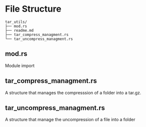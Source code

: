 # File Structure

```
tar_utils/
├── mod.rs
├── readme.md
├── tar_compress_managment.rs
└── tar_uncompress_managment.rs
```

## mod.rs

Module import

## tar_compress_managment.rs

A structure that manages the compresssion of a folder into a tar.gz.

## tar_uncompress_managment.rs

A structure that manage the uncompression of a file into a folder